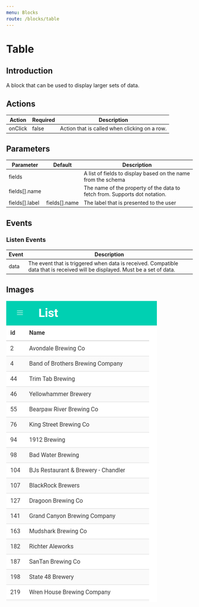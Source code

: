 ```yaml
---
menu: Blocks
route: /blocks/table
---
```


# Table

## Introduction

A block that can be used to display larger sets of data.

## Actions

| Action  | Required | Description                                   |
| ------- | -------- | --------------------------------------------- |
| onClick | false    | Action that is called when clicking on a row. |

## Parameters

| Parameter      | Default       | Description                                                                |
| -------------- | ------------- | -------------------------------------------------------------------------- |
| fields         |               | A list of fields to display based on the name from the schema              |
| fields[].name  |               | The name of the property of the data to fetch from. Supports dot notation. |
| fields[].label | fields[].name | The label that is presented to the user                                    |

## Events

### Listen Events

| Event | Description                                                                                                                   |
| ----- | ----------------------------------------------------------------------------------------------------------------------------- |
| data  | The event that is triggered when data is received. Compatible data that is received will be displayed. Must be a set of data. |

## Images

<span class="screenshot"></span>

![Table screenshot](../images/table.png)
